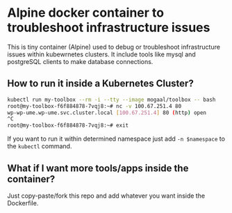 # Alpine docker container to troubleshoot infrastructure issues

This is tiny container (Alpine) used to debug or troubleshoot infrastructure issues within kubewrnetes clusters. It include tools like mysql and postgreSQL clients to make database connections.

## How to run it inside a Kubernetes Cluster?

```bash
kubectl run my-toolbox --rm -i --tty --image mogaal/toolbox -- bash
root@my-toolbox-f6f884878-7vqj8:~# nc -v 100.67.251.4 80
wp-wp-ume.wp-ume.svc.cluster.local [100.67.251.4] 80 (http) open
^C
root@my-toolbox-f6f884878-7vqj8:~# exit
```

If you want to run it within determined namespace just add `-n $namespace` to the `kubectl` command.

## What if I want more tools/apps inside the container?

Just copy-paste/fork this repo and add whatever you want inside the Dockerfile.